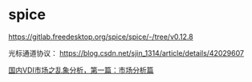 # spice

https://gitlab.freedesktop.org/spice/spice/-/tree/v0.12.8





光标通道协议：
https://blog.csdn.net/sjin_1314/article/details/42029607




[国内VDI市场之乱象分析，第一篇：市场分析篇](https://blog.csdn.net/weixin_33982670/article/details/92509613?utm_medium=distribute.pc_relevant.none-task-blog-BlogCommendFromMachineLearnPai2-1.channel_param&depth_1-utm_source=distribute.pc_relevant.none-task-blog-BlogCommendFromMachineLearnPai2-1.channel_param)


